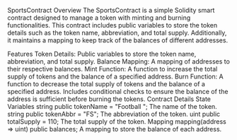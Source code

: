 SportsContract
Overview
The SportsContract is a simple Solidity smart contract designed to manage a token with minting and burning functionalities. This contract includes public variables to store the token details such as the token name, abbreviation, and total supply. Additionally, it maintains a mapping to keep track of the balances of different addresses.

Features
Token Details:
Public variables to store the token name, abbreviation, and total supply.
Balance Mapping:
A mapping of addresses to their respective balances.
Mint Function:
A function to increase the total supply of tokens and the balance of a specified address.
Burn Function:
A function to decrease the total supply of tokens and the balance of a specified address.
Includes conditional checks to ensure the balance of the address is sufficient before burning the tokens.
Contract Details
State Variables
string public tokenName = "Football ";
The name of the token.
string public tokenAbbr = "FS";
The abbreviation of the token.
uint public totalSupply = 110;
The total supply of the token.
Mapping
mapping(address => uint) public balances;
A mapping to store the balance of each address.
